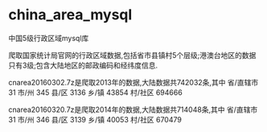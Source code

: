 # china_area_mysql
中国5级行政区域mysql库
  
  爬取国家统计局官网的行政区域数据,包括省市县镇村5个层级;港澳台地区的数据只有3级;包含大陆地区的邮政编码和经纬度信息.

  cnarea20160302.7z是爬取2013年的数据,大陆数据共742032条,其中
  省/直辖市 31
  市/州 345
  县/区 3136
  乡/镇 43854
  村/社区 694666

  cnarea20160320.7z是爬取2014年的数据,大陆数据共714048条,其中
  省/直辖市 31
  市/州 346
  县/区 3139
  乡/镇 40053
  村/社区 670479
